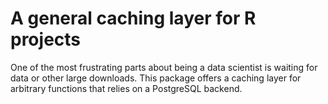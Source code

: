 A general caching layer for R projects
==========

One of the most frustrating parts about being a data scientist is
waiting for data or other large downloads. This package offers a caching
layer for arbitrary functions that relies on a PostgreSQL backend.
